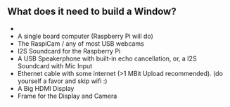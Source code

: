 
## What does it need to build a Window?

- 
- A single board computer (Raspberry Pi will do)
- The RaspiCam / any of most USB webcams
- I2S Soundcard for the Raspberry Pi
- A USB Speakerphone with built-in echo cancellation, or, a I2S Soundcard with Mic Input
- Ethernet cable with some internet (>1 MBit Upload recommended). (do yourself a favor and skip wifi :)
- A Big HDMI Display
- Frame for the Display and Camera

